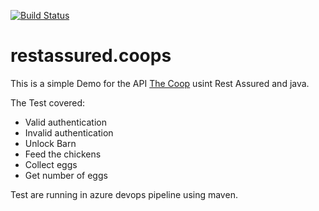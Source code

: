 [![Build Status](https://dev.azure.com/ixmeza/Web%20-%20Tests/_apis/build/status/ixmeza.restassured.coops?branchName=main)](https://dev.azure.com/ixmeza/Web%20-%20Tests/_build/latest?definitionId=17&branchName=main)

# restassured.coops
This is a simple Demo for the API [The Coop](http://coop.apps.symfonycasts.com/) usint Rest Assured and java.

The Test covered:

- Valid authentication
- Invalid authentication
- Unlock Barn
- Feed the chickens
- Collect eggs
- Get number of eggs

Test are running in azure devops pipeline using maven.
